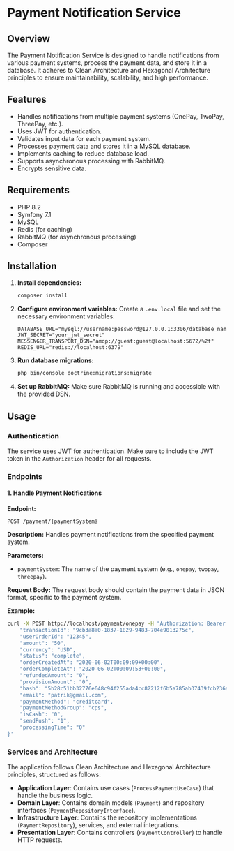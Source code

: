 # Payment Notification Service

## Overview

The Payment Notification Service is designed to handle notifications from various payment systems, process the payment data, and store it in a database. It adheres to Clean Architecture and Hexagonal Architecture principles to ensure maintainability, scalability, and high performance.

## Features

- Handles notifications from multiple payment systems (OnePay, TwoPay, ThreePay, etc.).
- Uses JWT for authentication.
- Validates input data for each payment system.
- Processes payment data and stores it in a MySQL database.
- Implements caching to reduce database load.
- Supports asynchronous processing with RabbitMQ.
- Encrypts sensitive data.

## Requirements

- PHP 8.2
- Symfony 7.1
- MySQL
- Redis (for caching)
- RabbitMQ (for asynchronous processing)
- Composer

## Installation
1. **Install dependencies:**
   ```bash
   composer install
   ```
2. **Configure environment variables:**
   Create a `.env.local` file and set the necessary environment variables:
   ```env
   DATABASE_URL="mysql://username:password@127.0.0.1:3306/database_name"
   JWT_SECRET="your_jwt_secret"
   MESSENGER_TRANSPORT_DSN="amqp://guest:guest@localhost:5672/%2f"
   REDIS_URL="redis://localhost:6379"
   ```
3. **Run database migrations:**
   ```bash
   php bin/console doctrine:migrations:migrate
   ```
4. **Set up RabbitMQ:**
   Make sure RabbitMQ is running and accessible with the provided DSN.

## Usage

### Authentication

The service uses JWT for authentication. Make sure to include the JWT token in the `Authorization` header for all requests.

### Endpoints

#### 1. Handle Payment Notifications

**Endpoint:**
```
POST /payment/{paymentSystem}
```

**Description:**
Handles payment notifications from the specified payment system.

**Parameters:**
- `paymentSystem`: The name of the payment system (e.g., `onepay`, `twopay`, `threepay`).

**Request Body:**
The request body should contain the payment data in JSON format, specific to the payment system.

**Example:**
```bash
curl -X POST http://localhost/payment/onepay -H "Authorization: Bearer your_jwt_token" -H "Content-Type: application/json" -d '{
    "transactionId": "9cb3a8a0-1837-1829-9483-704e9013275c",
    "userOrderId": "12345",
    "amount": "50",
    "currency": "USD",
    "status": "complete",
    "orderCreatedAt": "2020-06-02T00:09:09+00:00",
    "orderCompleteAt": "2020-06-02T00:09:53+00:00",
    "refundedAmount": "0",
    "provisionAmount": "0",
    "hash": "5b28c51bb32776e648c94f255ada4cc82212f6b5a785ab37439fcb236a45b03a",
    "email": "patrik@gmail.com",
    "paymentMethod": "creditcard",
    "paymentMethodGroup": "cps",
    "isCash": "0",
    "sendPush": "1",
    "processingTime": "0"
}'
```

### Services and Architecture

The application follows Clean Architecture and Hexagonal Architecture principles, structured as follows:

- **Application Layer**: Contains use cases (`ProcessPaymentUseCase`) that handle the business logic.
- **Domain Layer**: Contains domain models (`Payment`) and repository interfaces (`PaymentRepositoryInterface`).
- **Infrastructure Layer**: Contains the repository implementations (`PaymentRepository`), services, and external integrations.
- **Presentation Layer**: Contains controllers (`PaymentController`) to handle HTTP requests.
